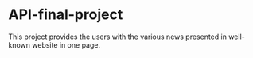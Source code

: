 # API-final-project
This project provides the users with the various news presented in well-known website in one page.
